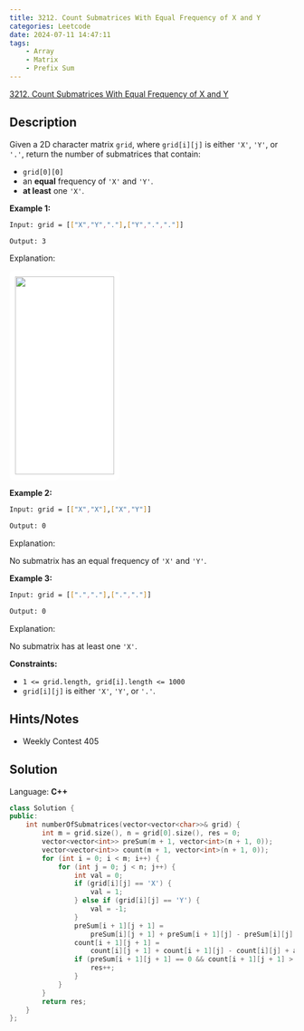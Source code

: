 ```yaml
---
title: 3212. Count Submatrices With Equal Frequency of X and Y
categories: Leetcode
date: 2024-07-11 14:47:11
tags:
    - Array
    - Matrix
    - Prefix Sum
---
```


[3212. Count Submatrices With Equal Frequency of X and Y](https://leetcode.com/problems/count-submatrices-with-equal-frequency-of-x-and-y/description/)

## Description

Given a 2D character matrix `grid`, where `grid[i][j]` is either `'X'`, `'Y'`, or `'.'`, return the number of submatrices that contain:

- `grid[0][0]`
- an **equal**  frequency of `'X'` and `'Y'`.
- **at least**  one `'X'`.

**Example 1:**

```bash
Input: grid = [["X","Y","."],["Y",".","."]]

Output: 3
```

Explanation:

<img alt="" src="https://assets.leetcode.com/uploads/2024/06/07/examplems.png" style="padding: 10px; background: rgb(255, 255, 255); border-radius: 0.5rem; width: 175px; height: 350px; --darkreader-inline-bgimage: initial; --darkreader-inline-bgcolor: #242729;" data-darkreader-inline-bgimage="" data-darkreader-inline-bgcolor="">

**Example 2:**

```bash
Input: grid = [["X","X"],["X","Y"]]

Output: 0
```

Explanation:

No submatrix has an equal frequency of `'X'` and `'Y'`.

**Example 3:**

```bash
Input: grid = [[".","."],[".","."]]

Output: 0
```

Explanation:

No submatrix has at least one `'X'`.

**Constraints:**

- `1 <= grid.length, grid[i].length <= 1000`
- `grid[i][j]` is either `'X'`, `'Y'`, or `'.'`.

## Hints/Notes

- Weekly Contest 405

## Solution

Language: **C++**

```C++
class Solution {
public:
    int numberOfSubmatrices(vector<vector<char>>& grid) {
        int m = grid.size(), n = grid[0].size(), res = 0;
        vector<vector<int>> preSum(m + 1, vector<int>(n + 1, 0));
        vector<vector<int>> count(m + 1, vector<int>(n + 1, 0));
        for (int i = 0; i < m; i++) {
            for (int j = 0; j < n; j++) {
                int val = 0;
                if (grid[i][j] == 'X') {
                    val = 1;
                } else if (grid[i][j] == 'Y') {
                    val = -1;
                }
                preSum[i + 1][j + 1] =
                    preSum[i][j + 1] + preSum[i + 1][j] - preSum[i][j] + val;
                count[i + 1][j + 1] =
                    count[i][j + 1] + count[i + 1][j] - count[i][j] + abs(val);
                if (preSum[i + 1][j + 1] == 0 && count[i + 1][j + 1] > 0) {
                    res++;
                }
            }
        }
        return res;
    }
};
```
